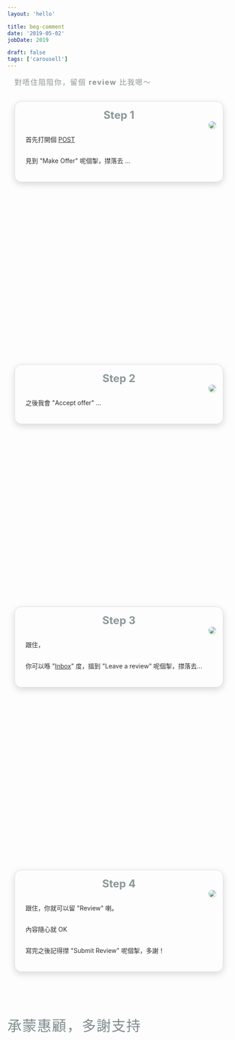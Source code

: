 ```yaml
---
layout: 'hello'

title: beg-comment
date: '2019-05-02'
jobDate: 2019

draft: false
tags: ['carousell']
---
```




<style>
  a {
    text-decoration: underline;
  }
  
  .please-leave-review-container h3 {
    margin: 1rem;
    color: #7f8c8d ;
    opacity: 0.9;
    font-weight: 100;
    letter-spacing: 0.1rem;
  }

  .step-container  {
  }

  .step-description {

    opacity: 0.9;
    text-align: left;

  }
  .thanks-purchase-container {
    margin-top: 5rem;
  }

  .thanks-for-purchase-and-support {
    color: #7f8c8d;
    font-weight: 100;
    letter-spacing: 0.1rem;
    font-size: 2rem !important;
  }

  .step-label {
    color: #7f8c8d;
    font-size: 1.5rem !important; 
    opacity: 0.9;
  }

  .step-box {
    box-shadow: rgba(0, 0, 0, 0.15) 0px 5px 15px; 
    border: 1px solid rgba(189, 195, 199, 0.5);
    border-radius: 1rem;
    min-height: 55vh; max-width: 35vh;
    padding: 2rem;
    margin: 1rem;
    display: flex;
    flex-direction:column;
    justify-content: space-between;
  }

  .post-title {display: none;}

  .beg-comment-desktop {
    display: none;
    }

  .next-step-arrow {
    color: #95a5a6;
  }
  
  .beg-comment-mobile {
    display: flex; flex-direction: column; justify-content: space-between;
    }

  .post-header {display: none !important;}

  .post-content {margin-top: 3rem;}

  .step-box-mobile { 
    margin-top: 1rem; 

    box-shadow: rgba(0, 0, 0, 0.15) 0px 5px 15px; 
    border: 1px solid rgba(189, 195, 199, 0.5);
    border-radius: 1rem;
    padding: 1rem;
    margin: 1rem;
    display: flex;
    flex-direction: column;
    justify-content: space-between;
    align-items: center;
    
    }

  .step-box-mobile .step-content {
    display: flex; flex-direction: row;
    justify-content: space-between;
    width: 100%;
  }

  .step-box-mobile .step-image {
    max-width: 33%;
  }

  .step-box-mobile .step-description {
    display: flex;
    flex-direction: column;
    justify-content: center;
    align-items: flex-start;

    margin-top: 0.5rem;
    padding: 0.5rem;
  }

  .step-box-mobile .step-label {
    margin: 0;
  }

  .step-box-mobie .next-step-arrow {
    margin: 0.5rem;
  }

  .post-content p {
    margin-bottom: 0.2rem;
  }

  /* Extra small devices (phones, 600px and down) */
  @media only screen and (max-width: 600px) {

  }

  /* Small devices (portrait tablets and large phones, 600px and up) */
  @media only screen and (min-width: 600px) {

  }

  /* Medium devices (landscape tablets, 768px and up) */
  @media only screen and (min-width: 768px) {

  }

  /* Large devices (laptops/desktops, 992px and up) */
  @media only screen and (min-width: 992px) {

  }

  /* Extra large devices (large laptops and desktops, 1200px and up) */
  @media only screen and (min-width: 1200px) {

    .beg-comment-mobile {
      display: none;
      }

    .beg-comment-desktop {
      display: flex; 
      flex-direction: row; 
      justify-content: space-around;
      align-items: center;
    }
  }


</style>


<div class="please-leave-review-container">
  <h3 class="please-leave-review">
    對唔住阻阻你，留個 <b>review</b> 比我嗯～
  </h3>
</div>

<div class="beg-comment-mobile" style="min-height: 50vh; ">

  <!-- step 1 -->
  <div class="step-box-mobile" style="">
    <h3 class="step-label">Step 1</h3>
    <div class="step-content">
      <div class="step-description">
        <p>首先打開個 <a style="text-decoration: underline" href="https://www.carousell.com.hk/p/p-1192889425/" target="_blank">POST</a>
        </p>
        <p>見到 "Make Offer" 呢個掣，㩒落去 ... </p>
        </div>
      <div class="step-image">
        <img width="auto" height="auto" 
          src="/beg-comment/step1/step1.png"
          style="border-radius: 1rem; box-shadow: rgba(0, 0, 0, 0.16) 0px 1px 4px;"
        />
        </div>
    </div>
  </div>

  <div>
    <i class="next-step-arrow fa-solid fa-arrow-down fa-2x"></i>
  </div>

  <!-- step 2 -->
  <div class="step-box-mobile" style="">
    <h3 class="step-label">Step 2</h3>
    <div class="step-content">
      <div class="step-description">
        <p>之後我會 "Accept offer" ...</p>
        </div>
      <div class="step-image">
        <img width="auto" height="auto" 
          src="/beg-comment/step2/hJaartk0XR.png"
          style="border-radius: 1rem; box-shadow: rgba(0, 0, 0, 0.16) 0px 1px 4px;"
        />
        </div>
    </div>
  </div>

  <div>
    <i class="next-step-arrow fa-solid fa-arrow-down fa-2x"></i>
  </div>


  <!-- step 3 -->
  <div class="step-box-mobile" style="">
    <h3 class="step-label">Step 3</h3>
    <div class="step-content">
      <div class="step-description">
        <p>跟住，</p>
        <p>你可以喺 "<a href="https://www.carousell.com.hk/inbox/" target="_blank">Inbox</a>" 度，搵到 "Leave a review" 呢個掣，㩒落去...</p>
        </div>
      <div class="step-image">
        <img width="auto" height="auto" 
          src="/beg-comment/step3/step3.png"
          style="border-radius: 1rem; box-shadow: rgba(0, 0, 0, 0.16) 0px 1px 4px;"
        />
        </div>
    </div>
  </div>

  <div>
    <i class="next-step-arrow fa-solid fa-arrow-down fa-2x"></i>
  </div>

  <!-- step 4 -->
  <div class="step-box-mobile" style="">
    <h3 class="step-label">Step 4</h3>
    <div class="step-content">
      <div class="step-description">
        <p>跟住，你就可以留 "Review" 喇。</p>
        <p>內容隨心就 OK</p>
        <p>寫完之後記得㩒 "Submit Review" 呢個掣，多謝！</p>
      </div>
      <div class="step-image">
        <img width="auto" height="auto" 
          src="/beg-comment/step5/7Vn8q6F5mU.png"
          style="border-radius: 1rem; box-shadow: rgba(0, 0, 0, 0.16) 0px 1px 4px;"
        />
        </div>
    </div>
  </div>


</div>

<div class="beg-comment-desktop">

  <div>
    <div class="step-box" style="">
      <div>
        <div style="display: flex; flex-direction: row; justify-content:flex-start; width: 100%;">
          <h3 class="step-label">Step 1</h3>
        </div>
        <div class="step-description" style="display: flex; flex-direction: column; justify-content:flex-start; width: 100%; text-align: left;">
          <p>首先打開個 <a style="text-decoration: underline" href="https://www.carousell.com.hk/p/p-1192889425/" target="_blank">POST</a>
          </p>
          <p>見到 "Make Offer" 呢個掣，㩒落去 ... </p>
        </div>
      </div>
      <div>
        <img width="auto" height="auto" 
          src="/beg-comment/step1/step1.png"
          style="border-radius: 1rem; box-shadow: rgba(0, 0, 0, 0.16) 0px 1px 4px;"
        />
      </div>
    </div>
  </div>

  <div>
    <i class="next-step-arrow fa-solid fa-arrow-right fa-3x"></i>
  </div>

  <div style="display: none;">
    <div class="step-box">
      <div class="step-container">
        <div style="display: flex; flex-direction: row; justify-content:flex-start; width: 100%;">
          <h3 class="step-label">Step 2</h3>
        </div>
        <div class="step-description" style="display: flex; flex-direction: column; justify-content:flex-start; width: 100%; text-align: left;">
          <p>之後我會 "Accept offer" ...</p>
        </div>
      </div>
      <div>
        <img width="auto" height="auto" 
          src="/beg-comment/step2/step2-test.png"
          style="border-radius: 1rem; box-shadow: rgba(0, 0, 0, 0.16) 0px 1px 4px;"
        />
      </div>
    </div>
  </div>

  <div style="display: none;">
    <i class="next-step-arrow fa-solid fa-arrow-right fa-3x"></i>
  </div>


  <div>
    <div class="step-box">
      <div class="step-container">
        <div style="display: flex; flex-direction: row; justify-content:flex-start; width: 100%;">
          <h3 class="step-label">Step 2</h3>
        </div>
        <div class="step-description" style="display: flex; flex-direction: column; justify-content:flex-start; width: 100%; text-align: left;">
          <p>跟住，</p>
          <p>你可以喺 "<a href="https://www.carousell.com.hk/inbox/" target="_blank">Inbox</a>" 度，搵到 "Leave a review" 呢個掣，㩒落去...</p>
        </div>
      </div>
      <div>
        <img width="auto" height="auto" 
          src="/beg-comment/step3/step3.png"
          style="border-radius: 1rem; box-shadow: rgba(0, 0, 0, 0.16) 0px 1px 4px;"
        />
      </div>
    </div>
  </div>

  <div>
    <i class="next-step-arrow fa-solid fa-arrow-right fa-3x"></i>
  </div>


  <div>
    <div class="step-box">
      <div class="step-container">
        <div style="display: flex; flex-direction: row; justify-content:flex-start; width: 100%;">
          <h3 class="step-label">Step 3</h3>
        </div>
        <div class="step-description" style="display: flex; flex-direction: column; justify-content:flex-start; width: 100%; text-align: left;">
          <p>跟住，你就可以留 "Review" 喇。</p>
          <p>內容隨心就 "OK"</p>
          <p>寫完之後記得㩒 "Submit Review" 呢個掣，多謝！</p>
        </div>
      </div>
      <div>
        <img width="auto" height="auto" 
          src="/beg-comment/step5/7Vn8q6F5mU.png"
          style="border-radius: 1rem; box-shadow: rgba(0, 0, 0, 0.16) 0px 1px 4px;"
        />
      </div>
    </div>
  </div>

</div>

<div class="thanks-purchase-container">
  <h3 class="thanks-for-purchase-and-support">
    承蒙惠顧，多謝支持
  </h3>
</div>

